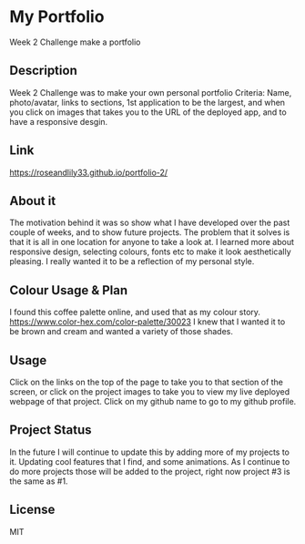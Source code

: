 # My Portfolio
Week 2 Challenge make a portfolio

## Description
Week 2 Challenge was to make your own personal portfolio
Criteria: Name, photo/avatar, links to sections, 1st application to be the largest, and when you click on images that takes you to the URL of the deployed app, and to have a responsive desgin. 

## Link
https://roseandlily33.github.io/portfolio-2/

## About it
The motivation behind it was so show what I have developed over the past couple of weeks, and to show future projects. The problem that it solves is that it is all in one location for anyone to take a look at. I learned more about responsive design, selecting colours, fonts etc to make it look aesthetically pleasing. I really wanted it to be a reflection of my personal style.

## Colour Usage & Plan
I found this coffee palette online, and used that as my colour story.
https://www.color-hex.com/color-palette/30023
I knew that I wanted it to be brown and cream and wanted a variety of those shades.

## Usage
Click on the links on the top of the page to take you to that section of the screen, or click on the project images to take you to view my live deployed webpage of that project.
Click on my github name to go to my github profile.

## Project Status
In the future I will continue to update this by adding more of my projects to it.
Updating cool features that I find, and some animations.
As I continue to do more projects those will be added to the project, right now project #3 is the same as #1.

## License
MIT

